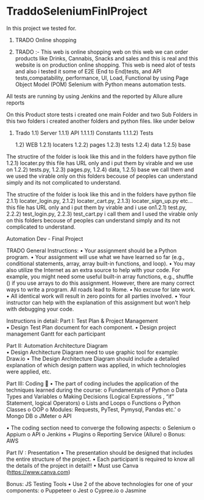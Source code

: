 # TraddoSeleniumFinlProject

In this project we tested for.
1)  TRADO Online shopping

1) TRADO :- This web is online shopping web on this web we can order products
like Drinks, Cannabis, Snacks and sales and this is real and this website is on production online shopping.
This web is need alot of tests and also i tested it some of E2E (End to End)tests,
and API tests,compatability, performance, UI, Load, Functional by using Page Object Model (POM) 
Selenium with Python means automation tests.

All tests are running by using Jenkins and the reported by Allure allure reports

On this Product store tests i created one main Folder and two Sub Folders in this two
folders i created another folders and python files. like under below

1) Trado
    1.1) Server 
        1.1.1) API
             1.1.1.1) Constants
             1.1.1.2) Tests
        

    1.2) WEB
        1.2.1) locaters
        1.2.2) pages
        1.2.3) tests
        1.2.4) data
        1.2.5) base

The structire of the folder is look like this and in the folders have python file
1.2.1) locater.py this file has URL only and i put them by virable and we use on
1.2.2) tests.py, 1.2.3) pages.py, 1.2.4) data, 1.2.5) base we call them and we used the virable only on this folders
becouse of peoples can understand simply and its not complicated to understand.



The structire of the folder is look like this and in the folders have python file
 2.1.1) locater_login.py, 2.1.2) locater_cart.py, 2.1.3) locater_sign_up.py etc...
this file has URL only and i put them by virable and i use on1.2.1) test.py, 
2.2.2) test_login.py, 2.2.3) test_cart.py i call them and
I used the virable only on this folders becouse of peoples can understand simply 
and its not complicated to understand.

  Automation Dev - Final Project

  TRADO 
  General Instructions: 
  •	Your assignment should be a Python program.
  •	Your assignment will use what we have learned so far (e.g., conditional statements, array, array built-in functions, and loop). 
  •	You may also utilize the Internet as an extra source to help with your code. For example, you might need some useful built-in array functions, e.g., shuffle () if you use arrays to do this assignment. However, there are many correct ways to write a program.  All roads lead to Rome. 
  •	No excuse for late work.  
  •	All identical work will result in zero points for all parties involved. 
  •	Your instructor can help with the explanation of this assignment but won’t help with debugging your code. 

  Instructions in detail: 
  Part I: Test Plan & Project Management   
  •	Design Test Plan document for each component.
  •	Design project management Gantt for each participant



  Part II:  Automation Architecture Diagram  
  •	Design Architecture Diagram need to use graphic tool for example: Draw.io 
  •	The Design Architecture Diagram should include a detailed explanation of which design pattern was applied, in which technologies were applied, etc.

  Part III: Coding  
  •	The part of coding includes the application of the techniques learned during the course:
  o	Fundamentals of Python
  o	Data Types and Variables
  o	Making Decisions (Logical Expressions , “if” Statement, logical Operators)
  o	Lists and Loops
  o	Functions
  o	Python Classes
  o	OOP
  o	Modules: Requests, PyTest, Pymysql, Pandas  etc.'
  o	Mongo DB
  o	JMeter
  o	API 


  •	 The coding section need to converge the following aspects:
  o	Selenium 
  o	Appium 
  o	API
  o	Jenkins + Plugins 
  o	Reporting Service (Allure)
  o	Bonus: AWS

  Part IV : Presentation 
  •	The presentation should be designed that includes the entire structure of the project.
  •	Each participant is required to know all the details of the project in detail!!
  •	Must use Canva (https://www.canva.com)


  Bonus:  JS Testing Tools
  •	Use 2 of the above technologies for one of your components:
  o	Puppeteer
  o	Jest
  o	Cypree.io
  o	Jasmine


 
